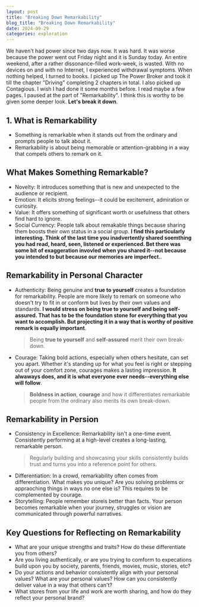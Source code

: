 ```yaml
---
layout: post
title: "Breaking Down Remarkability"
blog_title: "Breaking Down Remarkability"
date: 2024-09-29
categories: exploration
---
```


We haven't had power since two days now. It was hard. It was worse because the power went out Friday night and it is Sunday today. An entire weekend, after a rather dissonance-filled work-week, is wasted. With no devices on and with no Internet, I experienced withdrawal symptoms. When nothing helped, I turned to books. I picked up The Power Broker and took it till the chapter "Driving" completing 2 chapters in total. I also picked up Contagious. I wish I had done it some months before. I read maybe a few pages. I paused at the part of "Remarkability". I think this is worthy to be given some deeper look. **Let's break it down**.

## 1. What is Remarkability
- Something is remarkable when it stands out from the ordinary and prompts people to talk about it.
- Remarkability is about being memorable or attention-grabbing in a way that compels others to remark on it.

## What Makes Something Remarkable?
- Novelty: It introduces something that is new and unexpected to the audience or recipient.
- Emotion: It elicits strong feelings--it could be excitement, admiration or curiosity.
- Value: It offers something of significant worth or usefulness that others find hard to ignore.
- Social Currency: People talk about remakable things because sharing them boosts their own status in a social group. **I find this particularly interesting. Think of the last time you inadvertently shared soemthing you had read, heard, seen, listened or experienced. Bet there was some bit of exaggeration invovled when you shared it--not because you intended to but because our memories are imperfect.**.

## Remarkability in Personal Character
- Authenticity: Being genuine and **true to yourself** creates a foundation for remarkability. People are more likely to remark on someone who doesn't try to fit in or conform but lives by their own values and standards. **I would stress on being true to yourself and being self-assured. That has to be the foundation stone for everything that you want to accomplish. But projecting it in a way that is worthy of positive remark is equally important**.
  > Being **true to yourself** and **self-assured** merit their own break-down.
- Courage: Taking bold actions, especially when others hesitate, can set you apart. Whether it's standing up for what you feel is right or stepping out of your comfort zone, courages makes a lasting impression. **It alwaways does, and it is what everyone ever needs--everything else will follow**.
  > **Boldness in action**, **courage** and how it differentiates remarkable people from the ordinary also merits its own break-down.

## Remarkability in Persion
- Consistency in Excellence: Remarkability isn't a one-time event. Consistently performing at a high-level creates a long-lasting, remarkable person.
  > Regularly building and showcasing your skills consistently builds trust and turns you into a reference point for others.
- Differentiation: In a crowd, remarkability often comes from differentiation. What makes you unique? Are you solving problems or appraoching things in ways no one else is? This requires to be complemented by courage.
- Storytelling: People remember storeis better than facts. Your person becomes remarkable when your journey, struggles or vision are communicated through powerful narratives.

## Key Questions for Reflecting on Remarkability
- What are your unique strengths and traits? How do these differentiate you from others?
- Are you living authentically, or are you trying to comform to expecations build upon you by society, parents, friends, movies, music, stories, etc?
- Do your actions and behavior consistently align with your personal values? What are your personal values?
  How can you consistently deliver value in a way that others can't?
- What stores from your life and work are worth sharing, and how do they reflect your personal brand?
